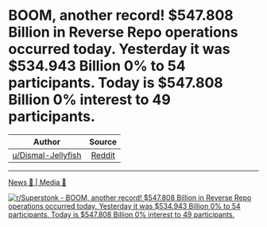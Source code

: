 BOOM, another record! $547.808 Billion in Reverse Repo operations occurred today. Yesterday it was $534.943 Billion 0% to 54 participants. Today is $547.808 Billion 0% interest to 49 participants.
====================================================================================================================================================================================================

| Author       | Source       | 
| :-------------: |:-------------:|
|  [u/Dismal-Jellyfish](https://www.reddit.com/user/Dismal-Jellyfish/) | [Reddit](https://www.reddit.com/r/Superstonk/comments/nxl5gl/boom_another_record_547808_billion_in_reverse/) | 

---

[News 📰 | Media 📱](https://www.reddit.com/r/Superstonk/search?q=flair_name%3A%22News%20%F0%9F%93%B0%20%7C%20Media%20%F0%9F%93%B1%22&restrict_sr=1)

[![r/Superstonk - BOOM, another record! $547.808 Billion in Reverse Repo operations occurred today. Yesterday it was $534.943 Billion 0% to 54 participants. Today is $547.808 Billion 0% interest to 49 participants.](https://preview.redd.it/avrh4pcp6o471.png?width=960&crop=smart&auto=webp&s=77391e06403a4db8be64a53d71166d96b6f38330)](https://i.redd.it/avrh4pcp6o471.png)
